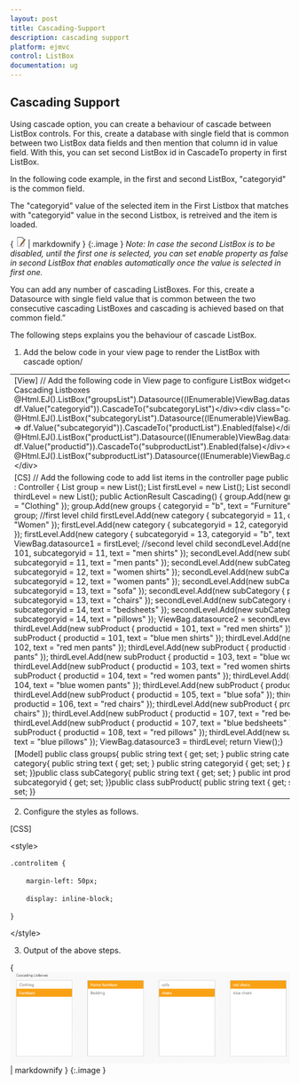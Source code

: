 ```yaml
---
layout: post
title: Cascading-Support
description: cascading support 
platform: ejmvc
control: ListBox
documentation: ug
---
```


## Cascading Support 

Using cascade option, you can create a behaviour of cascade between ListBox controls. For this, create a database with single field that is common between two ListBox data fields and then mention that column id in value field. With this, you can set second ListBox id in CascadeTo property in first ListBox. 

In the following code example, in the first and second ListBox, "categoryid" is the common field. 

The "categoryid" value of the selected item in the First Listbox that matches with "categoryid" value in the second Listbox, is retreived and the item is loaded.


{ ![Note](Cascading-Support_images/Cascading-Support_img1.png) | markdownify }
{:.image }
_Note: In case the second ListBox is to be disabled, until the first one is selected, you can set enable property as false in second ListBox that enables automatically once the value is selected in first one._ 

You can add any number of cascading ListBoxes. For this, create a Datasource with single field value that is common between the two consecutive cascading ListBoxes and cascading is achieved based on that common field.”  

The following steps explains you the behaviour of cascade ListBox. 

1. Add the below code in your view page to render the ListBox with cascade option/



<table>
<tr>
<td>
[View] // Add the following code in View page to configure ListBox widget&lt;div class="controlitem"&gt;    <span class="txt">Cascading Listboxes</span>    @Html.EJ().ListBox("groupsList").Datasource((IEnumerable<groups>)ViewBag.datasource).ListBoxFields(df => df.Value("categoryid")).CascadeTo("subcategoryList")&lt;/div&gt;&lt;div class="controlitem"&gt;    @Html.EJ().ListBox("subcategoryList").Datasource((IEnumerable<category>)ViewBag.datasource1).ListBoxFields(df => df.Value("subcategoryid")).CascadeTo("productList").Enabled(false)&lt;/div&gt;&lt;div class="controlitem"&gt;    @Html.EJ().ListBox("productList").Datasource((IEnumerable<subCategory>)ViewBag.datasource2).ListBoxFields(df => df.Value("productid")).CascadeTo("subproductList").Enabled(false)&lt;/div&gt;&lt;div class="controlitem"&gt;    @Html.EJ().ListBox("subproductList").Datasource((IEnumerable<subProduct>)ViewBag.datasource3).Enabled(false)&lt;/div&gt;</td></tr>
<tr>
<td>
[CS] // Add the following code to add list items in the controller page  public partial class ListBoxController : Controller    {        List<groups> group = new List<groups>();        List<category> firstLevel = new List<category>();        List<subCategory> secondLevel = new List<subCategory>();        List<subProduct> thirdLevel = new List<subProduct>();        public ActionResult Cascading()        {            group.Add(new groups { categoryid = "a", text = "Clothing" });            group.Add(new groups { categoryid = "b", text = "Furniture" });            ViewBag.datasource = group;            //first level child            firstLevel.Add(new category { subcategoryid = 11, categoryid = "a", text = "Women" });            firstLevel.Add(new category { subcategoryid = 12, categoryid = "b", text = "Home furniture" });            firstLevel.Add(new category { subcategoryid = 13, categoryid = "b", text = "Bedding" });            ViewBag.datasource1 = firstLevel;            //second level child            secondLevel.Add(new subCategory { productid = 101, subcategoryid = 11, text = "men shirts" });            secondLevel.Add(new subCategory { productid = 102, subcategoryid = 11, text = "men pants" });            secondLevel.Add(new subCategory { productid = 103, subcategoryid = 12, text = "women shirts" });            secondLevel.Add(new subCategory { productid = 104, subcategoryid = 12, text = "women pants" });            secondLevel.Add(new subCategory { productid = 105, subcategoryid = 13, text = "sofa" });            secondLevel.Add(new subCategory { productid = 106, subcategoryid = 13, text = "chairs" });            secondLevel.Add(new subCategory { productid = 106, subcategoryid = 14, text = "bedsheets" });            secondLevel.Add(new subCategory { productid = 108, subcategoryid = 14, text = "pillows" });            ViewBag.datasource2 = secondLevel;            //third level child            thirdLevel.Add(new subProduct { productid = 101, text = "red men shirts" });            thirdLevel.Add(new subProduct { productid = 101, text = "blue men shirts" });            thirdLevel.Add(new subProduct { productid = 102, text = "red men pants" });            thirdLevel.Add(new subProduct { productid = 102, text = "blue men pants" });            thirdLevel.Add(new subProduct { productid = 103, text = "blue women shirts" });            thirdLevel.Add(new subProduct { productid = 103, text = "red women shirts" });            thirdLevel.Add(new subProduct { productid = 104, text = "red women pants" });            thirdLevel.Add(new subProduct { productid = 104, text = "blue women pants" });            thirdLevel.Add(new subProduct { productid = 105, text = "red sofa" });            thirdLevel.Add(new subProduct { productid = 105, text = "blue sofa" });            thirdLevel.Add(new subProduct { productid = 106, text = "red chairs" });            thirdLevel.Add(new subProduct { productid = 106, text = "blue chairs" });            thirdLevel.Add(new subProduct { productid = 107, text = "red bedsheets" });            thirdLevel.Add(new subProduct { productid = 107, text = "blue bedsheets" });            thirdLevel.Add(new subProduct { productid = 108, text = "red pillows" });            thirdLevel.Add(new subProduct { productid = 108, text = "blue pillows" });            ViewBag.datasource3 = thirdLevel;            return View();}</td></tr>
<tr>
<td>
[Model]  public class groups{    public string text { get; set; }    public string categoryid { get; set; }}public class category{    public string text { get; set; }    public string categoryid { get; set; }    public int subcategoryid { get; set; }}public class subCategory{    public string text { get; set; }    public int productid { get; set; }    public int subcategoryid { get; set; }}public class subProduct{    public string text { get; set; }    public int productid { get; set; }}</td></tr>
</table>




2. Configure the styles as follows.



[CSS]  

&lt;style&gt;

    .controlitem {

        margin-left: 50px;

        display: inline-block;

    }

&lt;/style&gt;



3. Output of the above steps.



{ ![](Cascading-Support_images/Cascading-Support_img2.png) | markdownify }
{:.image }


